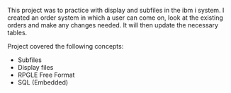 This project was to practice with display and subfiles in the ibm i system. I created an order system in which a user can come on, 
look at the existing orders and make any changes needed. It will then update the necessary tables. 

Project covered the following concepts: 

- Subfiles
- Display files
- RPGLE Free Format
- SQL (Embedded)
